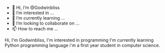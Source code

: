 - 👋 Hi, I’m @Godwinbliss
- 👀 I’m interested in ...
- 🌱 I’m currently learning ...
- 💞️ I’m looking to collaborate on ...
- 📫 How to reach me ...

<!---
Godwinbliss/Godwinbliss is a ✨ special ✨ repository because its `README.md` (this file) appears on your GitHub profile.
You can click the Preview link to take a look at your changes.
--->
Hi, I'm Godwinbliss,
I'm interested in programming
I'm currently learning Python programming language
i'm a first year student in computer science.
